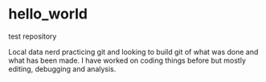 # hello_world
test repository

Local data nerd practicing git and looking to build git of what was done and what has been made.
I have worked on coding things before but mostly editing, debugging and analysis. 
